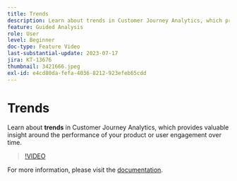 ```yaml
---
title: Trends
description: Learn about trends in Customer Journey Analytics, which provides valuable insight around the performance of your product or user engagement over time.
feature: Guided Analysis
role: User
level: Beginner
doc-type: Feature Video
last-substantial-update: 2023-07-17
jira: KT-13676
thumbnail: 3421666.jpeg
exl-id: e4cd80da-fefa-4036-8212-923efeb65cdd
---
```

# Trends

Learn about **trends** in Customer Journey Analytics, which provides valuable insight around the performance of your product or user engagement over time.

>[!VIDEO](https://video.tv.adobe.com/v/3421666/?learn=on)

For more information, please visit the [documentation](https://experienceleague.adobe.com/docs/analytics-platform/using/guided-analysis/trends/usage.html).
